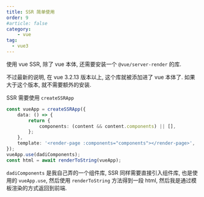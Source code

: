 ```yaml
---
title: SSR 简单使用
order: 9
#article: false
category:
    - vue
tag:
  - vue3
---
```


使用 vue SSR, 除了 vue 本体, 还需要安装一个 `@vue/server-render` 的库.

不过最新的说明, 在 vue 3.2.13 版本以上, 这个库就被添加进了 vue 本体了. 如果大于这个版本, 就不需要额外的安装.

SSR 需要使用 `createSSRApp` 

```typescript
const vueApp = createSSRApp({
    data: () => {
        return {
            components: (content && content.components) || [],
        };
    },
    template: '<render-page :components="components"></render-page>',
});
vueApp.use(dadiComponents);
const html = await renderToString(vueApp);
```

`dadiComponents` 是我自己弄的一个组件库, SSR 同样需要直接引入组件库, 也是使用的 `vueApp.use`,
然后使用 `renderToString` 方法得到一段 html, 然后我是通过模板渲染的方式返回到前端.
